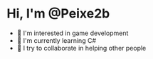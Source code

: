 <h1>Hi, I'm @Peixe2b</h1>

- 👀 I'm interested in game development
- 🌱 I'm currently learning C#
- 💞️ I try to collaborate in helping other people
